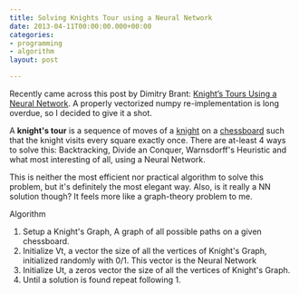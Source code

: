 ```yaml
---
title: Solving Knights Tour using a Neural Network
date: 2013-04-11T00:00:00.000+00:00
categories:
- programming
- algorithm
layout: post

---
```

Recently came across this post by Dimitry Brant: [Knight’s Tours Using a Neural Network](https://dmitrybrant.com/knights-tour). A properly vectorized numpy re-implementation is long overdue, so I decided to give it a shot.  

A **knight's tour** is a sequence of moves of a [knight](https://en.wikipedia.org/wiki/Knight_(chess) "Knight (chess)") on a [chessboard](https://en.wikipedia.org/wiki/Chessboard "Chessboard") such that the knight visits every square exactly once. There are at-least 4 ways to solve this: Backtracking, Divide an Conquer, Warnsdorff's Heuristic and what most interesting of all, using a Neural Network. 

This is neither the most efficient nor practical algorithm to solve this problem, but it's definitely the most elegant way. Also, is it really a NN solution though? It feels more like a graph-theory problem to me.

Algorithm

1. Setup a Knight's Graph, A graph of all possible paths on a given chessboard. 
2. Initialize Vt, a vector the size of all the vertices of Knight's Graph, initialized randomly with 0/1. This vector is the Neural Network 
3. Initialize Ut, a zeros vector the size of all the vertices of Knight's Graph.
4. Until a solution is found repeat following
   1. 
